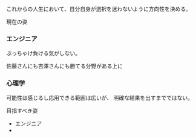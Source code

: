 
これからの人生において、自分自身が選択を迷わないように方向性を決める。


現在の姿

### エンジニア

ぶっちゃけ負ける気がしない。

佐藤さんにも吉澤さんにも勝てる分野がある上に


### 心理学

可能性は感じるし応用できる範囲は広いが、
明確な結果を出すまでではない。





目指すべき姿


- エンジニア
- 




